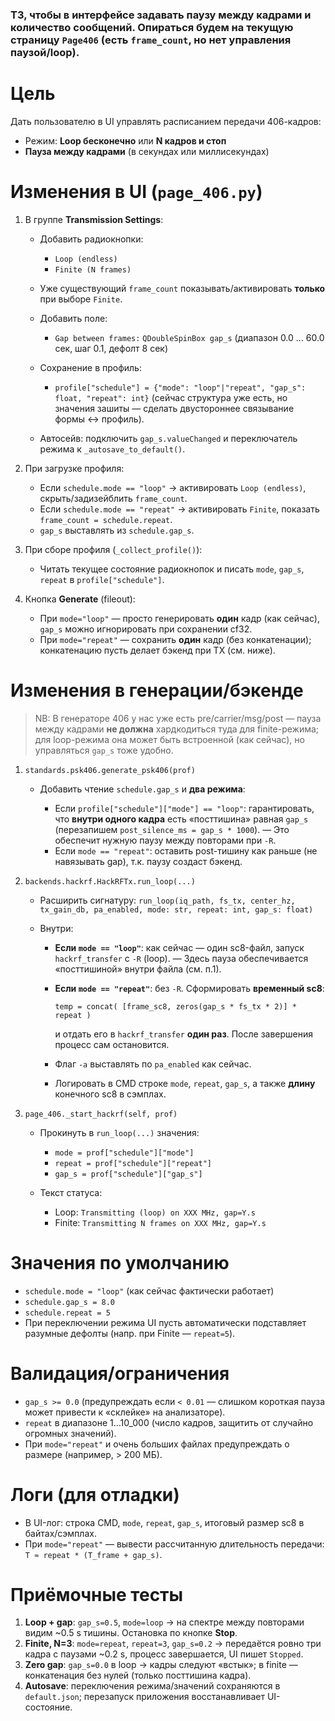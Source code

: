 ### ТЗ, чтобы в интерфейсе задавать **паузу между кадрами** и **количество сообщений**. Опираться будем на текущую страницу `Page406` (есть `frame_count`, но нет управления паузой/loop). 

# Цель

Дать пользователю в UI управлять расписанием передачи 406-кадров:

* Режим: **Loop бесконечно** или **N кадров и стоп**
* **Пауза между кадрами** (в секундах или миллисекундах)

# Изменения в UI (`page_406.py`)

1. В группе **Transmission Settings**:

   * Добавить радиокнопки:

     * `Loop (endless)`
     * `Finite (N frames)`
   * Уже существующий `frame_count` показывать/активировать **только** при выборе `Finite`.
   * Добавить поле:

     * `Gap between frames:` `QDoubleSpinBox gap_s` (диапазон 0.0 … 60.0 сек, шаг 0.1, дефолт 8 сек)
   * Сохранение в профиль:

     * `profile["schedule"] = {"mode": "loop"|"repeat", "gap_s": float, "repeat": int}`
       (сейчас структура уже есть, но значения зашиты — сделать двустороннее связывание формы ↔ профиль).
   * Автосейв: подключить `gap_s.valueChanged` и переключатель режима к `_autosave_to_default()`.

2. При загрузке профиля:

   * Если `schedule.mode == "loop"` → активировать `Loop (endless)`, скрыть/задизейблить `frame_count`.
   * Если `schedule.mode == "repeat"` → активировать `Finite`, показать `frame_count = schedule.repeat`.
   * `gap_s` выставлять из `schedule.gap_s`.

3. При сборе профиля (`_collect_profile()`):

   * Читать текущее состояние радиокнопок и писать `mode`, `gap_s`, `repeat` в `profile["schedule"]`.

4. Кнопка **Generate** (fileout):

   * При `mode="loop"` — просто генерировать **один** кадр (как сейчас), `gap_s` можно игнорировать при сохранении cf32.
   * При `mode="repeat"` — сохранить **один** кадр (без конкатенации); конкатенацию пусть делает бэкенд при TX (см. ниже).

# Изменения в генерации/бэкенде

> NB: В генераторе 406 у нас уже есть pre/carrier/msg/post — пауза между кадрами **не должна** хардкодиться туда для finite-режима; для loop-режима она может быть встроенной (как сейчас), но управляться `gap_s` тоже удобно.

1. `standards.psk406.generate_psk406(prof)`

   * Добавить чтение `schedule.gap_s` и **два режима**:

     * Если `profile["schedule"]["mode"] == "loop"`: гарантировать, что **внутри одного кадра** есть «посттишина» равная `gap_s` (перезапишем `post_silence_ms = gap_s * 1000`).
       — Это обеспечит нужную паузу между повторами при `-R`.
     * Если `mode == "repeat"`: оставить post-тишину как раньше (не навязывать gap), т.к. паузу создаст бэкенд.

2. `backends.hackrf.HackRFTx.run_loop(...)`

   * Расширить сигнатуру: `run_loop(iq_path, fs_tx, center_hz, tx_gain_db, pa_enabled, mode: str, repeat: int, gap_s: float)`
   * Внутри:

     * **Если `mode == "loop"`**: как сейчас — один sc8-файл, запуск `hackrf_transfer` с `-R` (loop).
       — Здесь пауза обеспечивается «посттишиной» внутри файла (см. п.1).
     * **Если `mode == "repeat"`**: без `-R`. Сформировать **временный sc8**:

       ```
       temp = concat( [frame_sc8, zeros(gap_s * fs_tx * 2)] * repeat )
       ```

       и отдать его в `hackrf_transfer` **один раз**. После завершения процесс сам остановится.
     * Флаг `-a` выставлять по `pa_enabled` как сейчас.
     * Логировать в CMD строке `mode`, `repeat`, `gap_s`, а также **длину** конечного sc8 в сэмплах.

3. `page_406._start_hackrf(self, prof)`

   * Прокинуть в `run_loop(...)` значения:

     * `mode = prof["schedule"]["mode"]`
     * `repeat = prof["schedule"]["repeat"]`
     * `gap_s = prof["schedule"]["gap_s"]`
   * Текст статуса:

     * Loop: `Transmitting (loop) on XXX MHz, gap=Y.s`
     * Finite: `Transmitting N frames on XXX MHz, gap=Y.s`

# Значения по умолчанию

* `schedule.mode = "loop"` (как сейчас фактически работает)
* `schedule.gap_s = 8.0`
* `schedule.repeat = 5`
* При переключении режима UI пусть автоматически подставляет разумные дефолты (напр. при Finite — `repeat=5`).

# Валидация/ограничения

* `gap_s >= 0.0` (предупреждать если `< 0.01` — слишком короткая пауза может привести к «склейке» на анализаторе).
* `repeat` в диапазоне 1…10_000 (число кадров, защитить от случайно огромных значений).
* При `mode="repeat"` и очень больших файлах предупреждать о размере (например, > 200 МБ).

# Логи (для отладки)

* В UI-лог: строка CMD, `mode`, `repeat`, `gap_s`, итоговый размер sc8 в байтах/сэмплах.
* При `mode="repeat"` — вывести рассчитанную длительность передачи: `T ≈ repeat * (T_frame + gap_s)`.

# Приёмочные тесты

1. **Loop + gap**: `gap_s=0.5`, `mode=loop` → на спектре между повторами видим ~0.5 s тишины. Остановка по кнопке **Stop**.
2. **Finite, N=3**: `mode=repeat`, `repeat=3`, `gap_s=0.2` → передаётся ровно три кадра с паузами ~0.2 s, процесс завершается, UI пишет `Stopped`.
3. **Zero gap**: `gap_s=0.0` в loop → кадры следуют «встык»; в finite — конкатенация без нулей (только посттишина кадра).
4. **Autosave**: переключения режима/значений сохраняются в `default.json`; перезапуск приложения восстанавливает UI-состояние.

